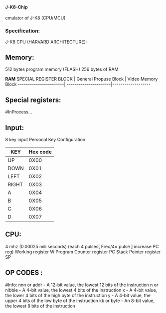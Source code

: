 #### J-K8-Chip
emulator of J-K8 (CPU/MCU) 
### Specification:
J-K8 CPU (HARVARD ARCHITECTURE):
## Memory:
512 bytes program memory (FLASH)
256 bytes  of RAM

**RAM**
SPECIAL REGISTER BLOCK | General Propuse Block | Video Memory Block
-----------------------| ----------------------|-------------------



## Special registers:
#InProcess...

## Input:
8 key input
Personal Key Configuration

 KEY   | Hex code
-------|---------
 UP    |   0X00  
 DOWN  |   0X01  
 LEFT  |   0X02  
 RIGHT |   0X03  
 A     |   0X04  
 B     |   0X05  
 C     |   0X06  
 D     |   0X07  



## CPU:
4 mhz (0.00025 mili seconds) (each 4 pulses[ Frec/4= pulse ] increase PC reg)
Working register               W
Program Counter register       PC
Stack Pointer register         SP

## OP CODES :
#Info:
nnn or addr - A 12-bit value, the lowest 12 bits of the instruction
n or nibble - A 4-bit value, the lowest 4 bits of the instruction
x - A 4-bit value, the lower 4 bits of the high byte of the instruction
y - A 4-bit value, the upper 4 bits of the low byte of the instruction
kk or byte - An 8-bit value, the lowest 8 bits of the instruction
